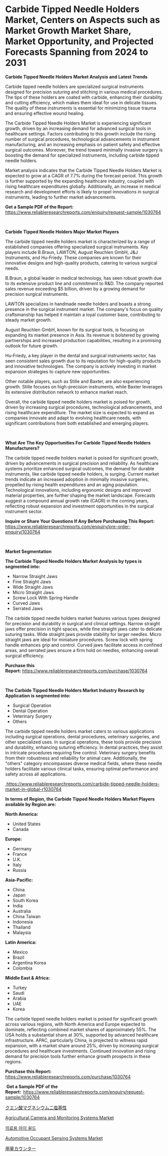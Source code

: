 <p><h1>Carbide Tipped Needle Holders Market, Centers on Aspects such as Market Growth Market Share, Market Opportunity, and Projected Forecasts Spanning from 2024 to 2031</h1></p><p><strong>Carbide Tipped Needle Holders Market Analysis and Latest Trends</strong></p>
<p><p>Carbide tipped needle holders are specialized surgical instruments designed for precision suturing and stitching in various medical procedures. The tips of these holders are coated with carbide, enhancing their durability and cutting efficiency, which makes them ideal for use in delicate tissues. The quality of these instruments is essential for minimizing tissue trauma and ensuring effective wound healing.</p><p>The Carbide Tipped Needle Holders Market is experiencing significant growth, driven by an increasing demand for advanced surgical tools in healthcare settings. Factors contributing to this growth include the rising number of surgical procedures, technological advancements in instrument manufacturing, and an increasing emphasis on patient safety and effective surgical outcomes. Moreover, the trend toward minimally invasive surgery is boosting the demand for specialized instruments, including carbide tipped needle holders.</p><p>Market analysis indicates that the Carbide Tipped Needle Holders Market is expected to grow at a CAGR of 7.7% during the forecast period. This growth is further supported by the expanding healthcare industry, coupled with rising healthcare expenditures globally. Additionally, an increase in medical research and development efforts is likely to propel innovations in surgical instruments, leading to further market advancements.</p></p>
<p><strong>Get a Sample PDF of the Report:&nbsp;</strong> <a href="https://www.reliableresearchreports.com/enquiry/request-sample/1030764">https://www.reliableresearchreports.com/enquiry/request-sample/1030764</a></p>
<p>&nbsp;</p>
<p><strong>Carbide Tipped Needle Holders Major Market Players</strong></p>
<p><p>The carbide tipped needle holders market is characterized by a range of established companies offering specialized surgical instruments. Key players include B.Braun, LAWTON, August Reuchlen GmbH, J&J Instruments, and Hu-Friedy. These companies are known for their innovative designs and high-quality products, catering to various surgical needs.</p><p>B.Braun, a global leader in medical technology, has seen robust growth due to its extensive product line and commitment to R&D. The company reported sales revenue exceeding $5 billion, driven by a growing demand for precision surgical instruments.</p><p>LAWTON specializes in handmade needle holders and boasts a strong presence in the surgical instrument market. The company's focus on quality craftsmanship has helped it maintain a loyal customer base, contributing to steady market growth. </p><p>August Reuchlen GmbH, known for its surgical tools, is focusing on expanding its market presence in Asia. Its revenue is bolstered by growing partnerships and increased production capabilities, resulting in a promising outlook for future growth.</p><p>Hu-Friedy, a key player in the dental and surgical instruments sector, has seen consistent sales growth due to its reputation for high-quality products and innovative technologies. The company is actively investing in market expansion strategies to capture new opportunities.</p><p>Other notable players, such as Stille and Baxter, are also experiencing growth. Stille focuses on high-precision instruments, while Baxter leverages its extensive distribution network to enhance market reach.</p><p>Overall, the carbide tipped needle holders market is poised for growth, driven by increasing surgical procedures, technological advancements, and rising healthcare expenditure. The market size is expected to expand as companies innovate and adapt to evolving healthcare needs, with significant contributions from both established and emerging players.</p></p>
<p>&nbsp;</p>
<p><strong>What Are The Key Opportunities For Carbide Tipped Needle Holders Manufacturers?</strong></p>
<p><p>The carbide tipped needle holders market is poised for significant growth, driven by advancements in surgical precision and reliability. As healthcare systems prioritize enhanced surgical outcomes, the demand for durable instruments, like carbide tipped needle holders, is surging. Current market trends indicate an increased adoption in minimally invasive surgeries, propelled by rising health expenditures and an aging population. Technological innovations, including ergonomic designs and improved material properties, are further shaping the market landscape. Forecasts suggest a compound annual growth rate (CAGR) in the coming years, reflecting robust expansion and investment opportunities in the surgical instrument sector.</p></p>
<p><strong>Inquire or Share Your Questions If Any Before Purchasing This Report:</strong> <a href="https://www.reliableresearchreports.com/enquiry/pre-order-enquiry/1030764">https://www.reliableresearchreports.com/enquiry/pre-order-enquiry/1030764</a></p>
<p>&nbsp;</p>
<p><strong>Market Segmentation</strong></p>
<p><strong>The Carbide Tipped Needle Holders Market Analysis by types is segmented into:</strong></p>
<p><ul><li>Narrow Straight Jaws</li><li>Fine Straight Jaws</li><li>Wide Straight Jaws</li><li>Micro Straight Jaws</li><li>Screw Lock With Spring Handle</li><li>Curved Jaws</li><li>Serrated Jaws</li></ul></p>
<p><p>The carbide tipped needle holders market features various types designed for precision and durability in surgical and clinical settings. Narrow straight jaws offer precision in tight spaces, while fine straight jaws cater to delicate suturing tasks. Wide straight jaws provide stability for larger needles. Micro straight jaws are ideal for miniature procedures. Screw lock with spring handle enhances grip and control. Curved jaws facilitate access in confined areas, and serrated jaws ensure a firm hold on needles, enhancing overall surgical efficiency.</p></p>
<p><strong>Purchase this Report:&nbsp;</strong><a href="https://www.reliableresearchreports.com/purchase/1030764">https://www.reliableresearchreports.com/purchase/1030764</a></p>
<p>&nbsp;</p>
<p><strong>The Carbide Tipped Needle Holders Market Industry Research by Application is segmented into:</strong></p>
<p><ul><li>Surgical Operation</li><li>Dental Operation</li><li>Veterinary Surgery</li><li>Others</li></ul></p>
<p><p>The carbide tipped needle holders market caters to various applications including surgical operations, dental procedures, veterinary surgeries, and other specialized uses. In surgical operations, these tools provide precision and durability, enhancing suturing efficiency. In dental practices, they assist in intricate procedures requiring fine control. Veterinary surgery benefits from their robustness and reliability for animal care. Additionally, the "others" category encompasses diverse medical fields, where these needle holders facilitate various clinical tasks, ensuring optimal performance and safety across all applications.</p></p>
<p><a href="https://www.reliableresearchreports.com/carbide-tipped-needle-holders-market-in-global-r1030764">&nbsp;https://www.reliableresearchreports.com/carbide-tipped-needle-holders-market-in-global-r1030764</a></p>
<p><strong>In terms of Region, the Carbide Tipped Needle Holders Market Players available by Region are:</strong></p>
<p>
    <p> <strong> North America: </strong>
        <ul>
            <li>United States</li>
            <li>Canada</li>
        </ul>
        </p> 
    <p> <strong> Europe: </strong>
        <ul>
            <li>Germany</li>
            <li>France</li>
            <li>U.K.</li>
            <li>Italy</li>
            <li>Russia</li>
        </ul>
        </p> 
    <p> <strong> Asia-Pacific: </strong>
        <ul>
            <li>China</li>
            <li>Japan</li>
            <li>South Korea</li>
            <li>India</li>
            <li>Australia</li>
            <li>China Taiwan</li>
            <li>Indonesia</li>
            <li>Thailand</li>
            <li>Malaysia</li>
        </ul>
        </p> 
    <p> <strong> Latin America: </strong>
        <ul>
            <li>Mexico</li>
            <li>Brazil</li>
            <li>Argentina Korea</li>
            <li>Colombia</li>
        </ul>
        </p> 
    <p> <strong> Middle East & Africa: </strong>
        <ul>
            <li>Turkey</li>
            <li>Saudi</li>
            <li>Arabia</li>
            <li>UAE</li>
            <li>Korea</li>
        </ul>
    </p>
    </p>
<p><p>The carbide tipped needle holders market is poised for significant growth across various regions, with North America and Europe expected to dominate, reflecting combined market shares of approximately 55%. The USA holds a substantial share at 30%, supported by advanced healthcare infrastructure. APAC, particularly China, is projected to witness rapid expansion, with a market share around 25%, driven by increasing surgical procedures and healthcare investments. Continued innovation and rising demand for precision tools further enhance growth prospects in these regions.</p></p>
<p><strong>Purchase this Report: </strong><a href="https://www.reliableresearchreports.com/purchase/1030764">https://www.reliableresearchreports.com/purchase/1030764</a></p>
<p>&nbsp;<strong>Get a Sample PDF of the Report:&nbsp;&nbsp;</strong><a href="https://www.reliableresearchreports.com/enquiry/request-sample/1030764">https://www.reliableresearchreports.com/enquiry/request-sample/1030764</a></p>
<p><strong></strong></p>
<p><p><a href="https://medium.com/@lindakreitz2023/%E3%82%B0%E3%83%AD%E3%83%BC%E3%83%90%E3%83%AB%E3%83%9E%E3%82%B0%E3%83%8D%E3%82%B7%E3%82%A6%E3%83%A0%E3%82%B7%E3%83%88%E3%83%AC%E3%83%BC%E3%83%88%E4%BA%8C%E5%A1%A9%E5%9F%BA%E5%B8%82%E5%A0%B4%E3%81%AE%E5%8B%95%E5%90%91%E3%81%8B%E3%82%89%E6%88%A6%E7%95%A5%E3%81%B8%E3%81%AE%E3%83%8A%E3%83%93%E3%82%B2%E3%83%BC%E3%82%B7%E3%83%A7%E3%83%B3-2024%E5%B9%B4%E3%81%8B%E3%82%892031%E5%B9%B4%E3%81%BE%E3%81%A7-30ddb9589cab">クエン酸マグネシウム二塩基性</a></p><p><a href="https://issuu.com/reportprime-2/docs/agricultural-camera-and-monitoring-_59db8e82dbb7cd">Agricultural Camera and Monitoring Systems Market</a></p><p><a href="https://medium.com/@zlpjbqkb72/%EC%8B%9C%EC%9E%A5-%EC%97%AD%ED%95%99-%EB%B0%8F-2024%EB%85%84%EB%B6%80%ED%84%B0-2031%EB%85%84%EA%B9%8C%EC%A7%80%EC%9D%98-%EA%B8%80%EB%A1%9C%EB%B2%8C-%EC%9D%98%EB%A3%8C-%EC%95%88%EA%B5%AC-%EB%B3%B4%ED%98%B8%EB%8C%80-%EC%8B%9C%EC%9E%A5-%EB%B6%80%EB%AC%B8-%EB%AF%B8%EB%9E%98-%EB%8F%99%ED%96%A5-%EC%98%88%EC%B8%A1-c55bc4061cbd">의료용 아이 쉴드</a></p><p><a href="https://issuu.com/reportprime-2/docs/automotive-occupant-sensing-systems_9391f5fe608785">Automotive Occupant Sensing Systems Market</a></p><p><a href="https://medium.com/@erickbotsfortrd46766/%E3%83%89%E3%83%BC%E3%82%BA%E3%82%AB%E3%82%A6%E3%83%B3%E3%82%BF%E3%83%BC%E5%B8%82%E5%A0%B4%E3%81%AE%E8%A6%8F%E6%A8%A1-%E3%82%B7%E3%82%A7%E3%82%A2-%E3%81%8A%E3%82%88%E3%81%B3%E3%83%88%E3%83%AC%E3%83%B3%E3%83%89%E5%88%86%E6%9E%90%E3%83%AC%E3%83%9D%E3%83%BC%E3%83%88-%E8%A3%BD%E5%93%81%E5%88%A5-%E3%82%A2%E3%83%8A%E3%83%AD%E3%82%B0-%E3%83%87%E3%82%B8%E3%82%BF%E3%83%AB-%E3%81%8A%E3%82%88%E3%81%B3%E3%82%BB%E3%82%B0%E3%83%A1%E3%83%B3%E3%83%88%E4%BA%88%E6%B8%AC-2024%E5%B9%B4-2031%E5%B9%B4-0e80c1f5dd67">用量カウンター</a></p></p>
